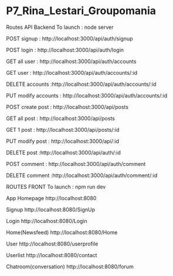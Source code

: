# P7_Rina_Lestari_Groupomania

Routes API Backend
To launch : node server

POST signup : http://localhost:3000/api/auth/signup

POST login : http://localhost:3000/api/auth/login

GET all user : http://localhost:3000/api/auth/accounts

GET user : http://localhost:3000/api/auth/accounts/:id

DELETE accounts :http://localhost:3000/api/auth/accounts/:id

PUT modify accounts : http://localhost:3000/api/auth/accounts/:id

POST create post : http://localhost:3000/api/posts

GET all post : http://localhost:3000/api/posts

GET 1 post : http://localhost:3000/api/posts/:id

PUT modify post : http://localhost:3000/api/:id

DELETE post :http://localhost:3000/api/auth/:id

POST comment : http://localhost:3000/api/auth/comment

DELETE comment :http://localhost:3000/api/auth/comment/:id

ROUTES FRONT
To launch : npm run dev

App Homepage
http://localhost:8080

Signup
http://localhost:8080/SignUp

Login
http://localhost:8080/Login

Home(Newsfeed)
http://localhost:8080/Home

User
http://localhost:8080/userprofile

Userlist
http://localhost:8080/contact

Chatroom(conversation)
http://localhost:8080/forum
